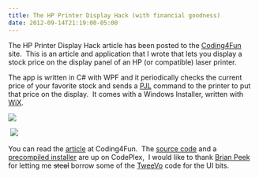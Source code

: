 ```yaml
---
title: The HP Printer Display Hack (with financial goodness)
date: 2012-09-14T21:19:00-05:00
---
```

The HP Printer Display Hack article has been posted to the [Coding4Fun](http://channel9.msdn.com/coding4fun) site.  This is an article and application that I wrote that lets you display a stock price on the display panel of an HP (or compatible) laser printer.

The app is written in C# with WPF and it periodically checks the current price of your favorite stock and sends a [PJL](http://en.wikipedia.org/wiki/Printer_Job_Language) command to the printer to put that price on the display.  It comes with a Windows Installer, written with [WiX](http://wixtoolset.org/).

<img src="https://i0.wp.com/www.rajapet.net/photos/i-FW8cvP3/0/L/i-FW8cvP3-L.png?w=680"  /> 

 <img src="https://i0.wp.com/www.rajapet.net/photos/i-jV3RQQG/0/S/i-jV3RQQG-S.jpg?w=680"  />

You can read the [article](http://channel9.msdn.com/coding4fun/articles/The-HP-Printer-Display-Hack-with-financial-goodness) at Coding4Fun.  The [source code](http://printerdisplayhack.codeplex.com/SourceControl/list/changesets) and a [precompiled installer](http://printerdisplayhack.codeplex.com/releases/view/94291) are up on CodePlex,  I would like to thank [Brian Peek](http://www.brianpeek.com/) for letting me <strike>steal</strike> borrow some of the [TweeVo](http://www.brianpeek.com/post/2010/02/20/tweevo.aspx) code for the UI bits.
